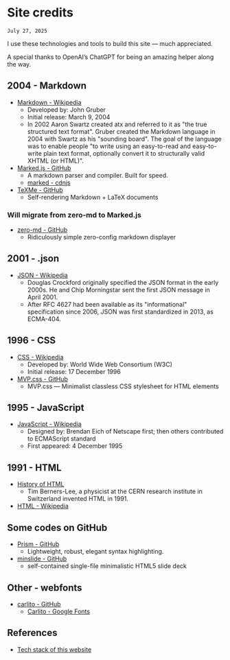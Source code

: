 # Site credits
`July 27, 2025`

I use these technologies and tools to build this site — much appreciated.

A special thanks to OpenAI’s ChatGPT for being an amazing helper along the way.

## 2004 - Markdown
- [Markdown - Wikipedia](https://en.wikipedia.org/wiki/Markdown)
	- Developed by: John Gruber
	- Initial release: March 9, 2004
	- In 2002 Aaron Swartz created atx and referred to it as "the true structured text format". Gruber created the Markdown language in 2004 with Swartz as his "sounding board". The goal of the language was to enable people "to write using an easy-to-read and easy-to-write plain text format, optionally convert it to structurally valid XHTML (or HTML)".
- [Marked.js - GitHub](https://github.com/markedjs/marked)
	- A markdown parser and compiler. Built for speed.
 	- [marked - cdnjs](https://cdnjs.com/libraries/marked)
- [TeXMe - GitHub](https://github.com/susam/texme)
  - Self-rendering Markdown + LaTeX documents

### Will migrate from zero-md to Marked.js
- [zero-md - GitHub](https://github.com/zerodevx/zero-md)
	- Ridiculously simple zero-config markdown displayer

## 2001 - .json
- [JSON - Wikipedia](https://en.wikipedia.org/wiki/JSON)
	- Douglas Crockford originally specified the JSON format in the early 2000s. He and Chip Morningstar sent the first JSON message in April 2001.
	- After RFC 4627 had been available as its "informational" specification since 2006, JSON was first standardized in 2013, as ECMA-404.

## 1996 - CSS
- [CSS - Wikipedia](https://en.wikipedia.org/wiki/CSS)
	- Developed by: World Wide Web Consortium (W3C)
	- Initial release: 17 December 1996
- [MVP.css - GitHub](https://github.com/andybrewer/mvp)
	- MVP.css — Minimalist classless CSS stylesheet for HTML elements

## 1995 - JavaScript
- [JavaScript - Wikipedia](https://en.wikipedia.org/wiki/JavaScript)
	- Designed by: Brendan Eich of Netscape first; then others contributed to ECMAScript standard
	- First appeared: 4 December 1995

## 1991 - HTML
- [History of HTML](https://www.bu.edu/lernet/artemis/years/2020/projects/FinalPresentations/HTML/historyofhtml.html)
	- Tim Berners-Lee, a physicist at the CERN research institute in Switzerland invented HTML in 1991.
- [HTML - Wikipedia](https://en.wikipedia.org/wiki/HTML)

## Some codes on GitHub
- [Prism - GitHub](https://github.com/PrismJS/prism/)
	- Lightweight, robust, elegant syntax highlighting.
- [minslide - GitHub](https://github.com/rwos/minslide)
	- self-contained single-file minimalistic HTML5 slide deck

## Other - webfonts
- [carlito - GitHub](https://github.com/european-energy-label/european-energy-label/tree/master/Font/webfonts/carlito)
	- [Carlito - Google Fonts](https://fonts.google.com/specimen/Carlito)

## References
- [Tech stack of this website](/o/s.htm?p=tech_stack)
